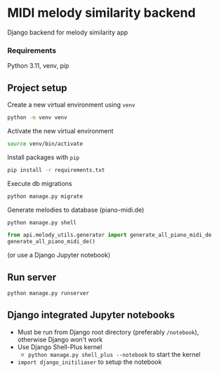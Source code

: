 # MIDI melody similarity backend
Django backend for melody similarity app

### Requirements
Python 3.11, venv, pip

## Project setup

Create a new virtual environment using `venv`

```sh
python -m venv venv
```

Activate the new virtual environment

```sh
source venv/bin/activate
```

Install packages with `pip`

```sh
pip install -r requirements.txt
```

Execute db migrations

```sh
python manage.py migrate
```

Generate melodies to database (piano-midi.de)
```sh
python manage.py shell
```
```python
from api.melody_utils.generator import generate_all_piano_midi_de
generate_all_piano_midi_de()
```
(or use a Django Jupyter notebook)

## Run server
```sh
python manage.py runserver
```

## Django integrated Jupyter notebooks

* Must be run from Django root directory (preferably `/notebook`), otherwise Django won't work
* Use Django Shell-Plus kernel
  * `python manage.py shell_plus --notebook` to start the kernel
* `import django_initiliaser` to setup the notebook
